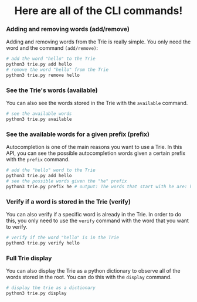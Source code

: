 <h1 align = "center">Here are all of the CLI commands!</h1>

### Adding and removing words (add/remove)
Adding and removing words from the Trie is really simple. You only need the word and the command `(add/remove)`:

```bash
# add the word "hello" to the Trie
python3 trie.py add hello
# remove the word "hello" from the Trie
python3 trie.py remove hello
```
### See the Trie's words (available)
You can also see the words stored in the Trie with the `available` command.
```bash
# see the available words
python3 trie.py available
```
### See the available words for a given prefix (prefix)
Autocompletion is one of the main reasons you want to use a Trie. In this API, you can see the possible autocompletion words
given a certain prefix with the `prefix` command.
```bash
# add the "hello" word to the Trie
python3 trie.py add hello
# see the possible words given the "he" prefix
python3 trie.py prefix he # output: The words that start with he are: hello
```
### Verify if a word is stored in the Trie (verify)
You can also verify if a specific word is already in the Trie. In order to do this, you only need to use the `verify` command with the 
word that you want to verify.
```bash
# verify if the word "hello" is in the Trie
python3 trie.py verify hello
```
### Full Trie display
You can also display the Trie as a python dictionary to observe all of the words stored in the root. You can do this with the `display`
command.
```bash
# display the trie as a dictionary
python3 trie.py display
```